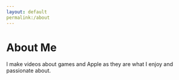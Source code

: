 ```yaml
---
layout: default
permalink:/about
---
```

# About Me
I make videos about games and Apple as they are what I enjoy and passionate about.
